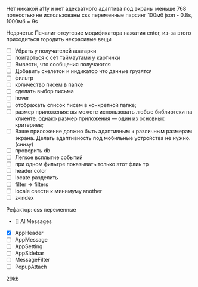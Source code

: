 Нет никакой a11y и нет адекватного адаптива под экраны меньше 768
полностью не использованы css переменные
парсинг 100мб json - 0.8s, 1000мб = 9s

Недочеты:
Печалит отсутсвие модификатора нажатия enter, из-за этого приходиться городить некрасивые вещи

- [ ] Убрать у получателей аватарки
- [ ] поигарться с сет таймаутами у картинки
- [ ] Вывести, что сообщения получаются
- [ ] Добавить скелетон и индикатор что данные грузятся
- [ ] фильтр
- [ ] количество писем в папке
- [ ] сделать выбор письма
- [ ] hover
- [ ] отображать список писем в конкретной папке;
- [ ] размер приложения: вы можете использовать любые библиотеки на клиенте, однако размер приложения — один из основных критериев;
- [ ] Ваше приложение должно быть адаптивным к различным размерам экрана. Делать адаптивность под мобильные устройства не нужно. (снизу)
- [ ] проверить db
- [ ] Легкое всплытие событий
- [ ] при одном фильтре показывать только этот флиь тр
- [ ] header color
- [ ] locate разделить
- [ ] filter -> filters
- [ ] locale свести к минимуму another
- [ ] z-index

Рефактор:
css переменные

- [] AllMessages
- [x] AppHeader
- [ ] AppMessage
- [ ] AppSetting
- [ ] AppSidebar
- [ ] MessageFilter
- [ ] PopupAttach

29kb
